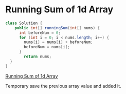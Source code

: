 # Running Sum of 1d Array

~~~java
class Solution {
    public int[] runningSum(int[] nums) {
      int beforeNum = 0;
      for (int i = 0; i < nums.length; i++) {
        nums[i] = nums[i] + beforeNum;
        beforeNum = nums[i];
      }
    	return nums;
  }
}
~~~

[Running Sum of 1d Array](https://leetcode.com/problems/running-sum-of-1d-array/)

Temporary save the previous array value and added it.

